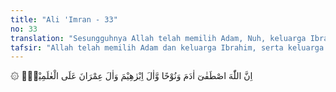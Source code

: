 ```yaml
---
title: "Ali 'Imran - 33"
no: 33
translation: "Sesungguhnya Allah telah memilih Adam, Nuh, keluarga Ibrahim dan keluarga Imran melebihi segala umat (pada masa masing-masing),"
tafsir: "Allah telah memilih Adam dan keluarga Ibrahim, serta keluarga Imran, dan menjadikan mereka manusia pilihan di masanya masing-masing, serta diberikan kepada mereka nubuwwah dan risalah. )\n\nAdam adalah rasul pertama sebagai bapak semua manusia yang telah dipilih Allah sebagai Nabi.\n\nKemudian Tuhannya memilih dia, maka Dia menerima tobatnya dan memberinya petunjuk. (thaha/20: 122)\n\nDari keturunan Adam, lahirlah para nabi dan rasul. Rasul kedua adalah Nuh, sebagai bapak manusia yang kedua meskipun ada pendapat yang mengatakan bahwa Nuh adalah rasul pertama. Di masanya telah terjadi banjir yang besar yang membinasakan sebagian besar umat manusia. Allah telah menyelamatkan dia dan sebagian keluarganya dari bencana yang dahsyat itu dalam satu bahtera. Keturunannya banyak yang menjadi nabi dan rasul. Kemudian keturunan beliau ini tersebar ke beberapa negeri.\n\nKemudian datanglah Ibrahim sebagai nabi dan rasul. Sesudah Ibrahim datanglah berturut-turut beberapa orang nabi dan rasul yang berasal dari keturunannya, seperti Ismail, Ishak, Yakub dan Asbath (anak cucu Bani Israil). Di antara keturunan Nabi Ibrahim yang terkemuka adalah: Keluarga Ismail, dan keluarga Imran, yaitu Isa dan Ibunya, Maryam binti Imran keturunan Yakub.\n\nKemudian kenabian itu ditutup dengan seorang putra dari keturunan Nabi Ismail yaitu Muhammad saw."
---
```


۞ اِنَّ اللّٰهَ اصْطَفٰىٓ اٰدَمَ وَنُوْحًا وَّاٰلَ اِبْرٰهِيْمَ وَاٰلَ عِمْرَانَ عَلَى الْعٰلَمِيْنَۙ
